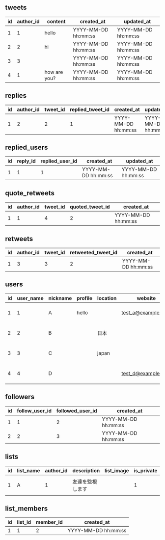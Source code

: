 ## tweets

|id|author_id|content|created_at|updated_at|
|---|---|---|---|---|
|1|1|hello|YYYY-MM-DD hh:mm:ss|YYYY-MM-DD hh:mm:ss|
|2|2|hi|YYYY-MM-DD hh:mm:ss|YYYY-MM-DD hh:mm:ss|
|3|3||YYYY-MM-DD hh:mm:ss|YYYY-MM-DD hh:mm:ss|
|4|1|how are you?|YYYY-MM-DD hh:mm:ss|YYYY-MM-DD hh:mm:ss|

## replies

|id|author_id|tweet_id|replied_tweet_id|created_at|updated_at|
|---|---|---|---|---|---|
|1|2|2|1|YYYY-MM-DD hh:mm:ss|YYYY-MM-DD hh:mm:ss|

## replied_users

|id|reply_id|replied_user_id|created_at|updated_at|
|---|---|---|---|---|
|1|1|1|YYYY-MM-DD hh:mm:ss|YYYY-MM-DD hh:mm:ss|

## quote_retweets

|id|author_id|tweet_id|quoted_tweet_id|created_at|
|---|---|---|---|---|
|1|1|4|2|YYYY-MM-DD hh:mm:ss|

## retweets

|id|author_id|tweet_id|retweeted_tweet_id|created_at|
|---|---|---|---|---|
|1|3|3|2|YYYY-MM-DD hh:mm:ss|

## users

|id|user_name|nickname|profile|location|website|birthday|profile_image|header_image|created_at|updated_at|deleted_at|
|---|---|---|---|---|---|---|---|---|---|---|---|
|1|1|A|hello||test_a@example.com|YYYY/MM/DD|/hoge/foo/image.png||YYYY-MM-DD hh:mm:ss|YYYY-MM-DD hh:mm:ss|YYYY-MM-DD hh:mm:ss|
|2|2|B||日本||YYYY/MM/DD||/hoge/bar/image.png|YYYY-MM-DD hh:mm:ss|YYYY-MM-DD hh:mm:ss|YYYY-MM-DD hh:mm:ss|
|3|3|C||japan|||||YYYY-MM-DD hh:mm:ss|YYYY-MM-DD hh:mm:ss|YYYY-MM-DD hh:mm:ss|
|4|4|D|||test_d@example.com||||YYYY-MM-DD hh:mm:ss|YYYY-MM-DD hh:mm:ss|YYYY-MM-DD hh:mm:ss|

## followers

|id|follow_user_id|followed_user_id|created_at|
|---|---|---|---|
|1|1|2|YYYY-MM-DD hh:mm:ss|
|2|2|3|YYYY-MM-DD hh:mm:ss|

## lists

|id|list_name|author_id|description|list_image|is_private|created_at|updated_at|
|---|---|---|---|---|---|---|---|
|1|A|1|友達を監視します||1|YYYY-MM-DD hh:mm:ss|YYYY-MM-DD hh:mm:ss|

## list_members

|id|list_id|member_id|created_at|
|---|---|---|---|
|1|1|2|YYYY-MM-DD hh:mm:ss|
